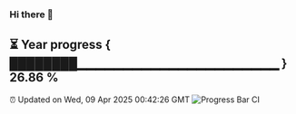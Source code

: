 ### Hi there 👋
⏳ Year progress { ████████▁▁▁▁▁▁▁▁▁▁▁▁▁▁▁▁▁▁▁▁▁▁ } 26.86 %
---
⏰ Updated on Wed, 09 Apr 2025 00:42:26 GMT
![Progress Bar CI](https://github.com/Moyi321/Moyi321/workflows/Progress%20Bar%20CI/badge.svg)
